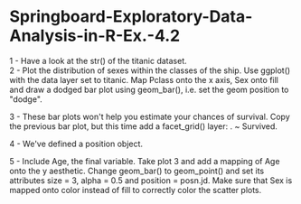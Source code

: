 # Springboard-Exploratory-Data-Analysis-in-R-Ex.-4.2
1 - Have a look at the str() of the titanic dataset.  
2 - Plot the distribution of sexes within the classes of the ship.
  Use ggplot() with the data layer set to titanic.
  Map Pclass onto the x axis, Sex onto fill and draw a dodged bar plot using geom_bar(), i.e. set the geom position to "dodge".

3 - These bar plots won't help you estimate your chances of survival. Copy the previous bar plot, but this time add a facet_grid() layer: . ~ Survived.

4 - We've defined a position object.

5 - Include Age, the final variable.
  Take plot 3 and add a mapping of Age onto the y aesthetic.
  Change geom_bar() to geom_point() and set its attributes size = 3, alpha = 0.5 and position = posn.jd.
  Make sure that Sex is mapped onto color instead of fill to correctly color the scatter plots.
